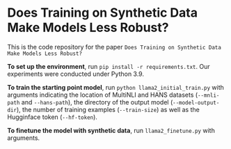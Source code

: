 # Does Training on Synthetic Data Make Models Less Robust?

This is the code repository for the paper `Does Training on Synthetic Data Make Models Less Robust?`

**To set up the environment**, run `pip install -r requirements.txt`. Our experiments were conducted under Python 3.9.

**To train the starting point model**, run `python llama2_initial_train.py` with arguments indicating the location of MultiNLI and HANS datasets (`--mnli-path` and `--hans-path`), the directory of the output model (`--model-output-dir`), the number of training examples (`--train-size`) as well as the Hugginface token (`--hf-token`).

**To finetune the model with synthetic data**, run `llama2_finetune.py` with arguments.
